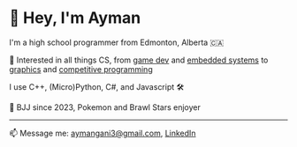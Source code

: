 # 👋 Hey, I'm Ayman

I'm a high school programmer from Edmonton, Alberta 🇨🇦

👀 Interested in all things CS, from [game dev](https://github.com/sugo14/DAAHS-CS-Club-Game) and [embedded systems](https://github.com/CantSatTeam/CanSat2025) to [graphics](https://github.com/sugo14/Console3D) and [competitive programming](https://dmoj.ca/contest/daacc1)

I use C++, (Micro)Python, C#, and Javascript 🛠️

💬 BJJ since 2023, Pokemon and Brawl Stars enjoyer

---

📫 Message me: aymangani3@gmail.com,
[LinkedIn](https://www.linkedin.com/in/ayman-gani-414b47363/)

<!--
**sugo14/sugo14** is a ✨ _special_ ✨ repository because its `README.md` (this file) appears on your GitHub profile.

Here are some ideas to get you started:

- 🔭 I’m currently working on ...
- 🌱 I’m currently learning ...
- 👯 I’m looking to collaborate on ...
- 🤔 I’m looking for help with ...
- 💬 Ask me about ...
- 📫 How to reach me: ...
- 😄 Pronouns: ...
- ⚡ Fun fact: ...
-->
